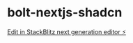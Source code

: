 # bolt-nextjs-shadcn

[Edit in StackBlitz next generation editor ⚡️](https://stackblitz.com/~/github.com/wprunella/bolt-nextjs-shadcn)